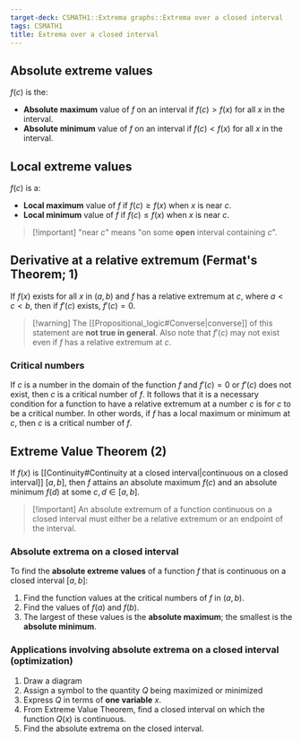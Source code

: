 ```yaml
---
target-deck: CSMATH1::Extrema graphs::Extrema over a closed interval
tags: CSMATH1
title: Extrema over a closed interval
---
```


## Absolute extreme values

$f(c)$ is the:

- **Absolute maximum** value of $f$ on an interval if $f(c)>f(x)$ for all $x$ in the interval.
- **Absolute minimum** value of $f$ on an interval if $f(c)<f(x)$ for all $x$ in the interval.
<!--ID: 1710954159154-->

## Local extreme values

$f(c)$ is a:

- **Local maximum** value of $f$ if $f(c) \geq f(x)$ when $x$ is near $c$.
- **Local minimum** value of $f$ if $f(c) \leq f(x)$ when $x$ is near $c$.

>[!important] "near $c$" means "on some **open** interval containing $c$".

<!--ID: 1710954159161-->

## Derivative at a relative extremum (Fermat's Theorem; 1)

If $f(x)$ exists for all $x$ in $(a,b)$ and $f$ has a relative extremum at $c$, where $a<c<b$, then if $f'(c)$ exists, $f'(c)=0$.

>[!warning] The [[Propositional_logic#Converse|converse]] of this statement are **not true in general**. Also note that $f'(c)$ may not exist even if $f$ has a relative extremum at $c$.

<!--ID: 1710954159166-->

### Critical numbers

If $c$ is a number in the domain of the function $f$ and $f'(c)=0$ or $f'(c)$ does not exist, then $c$ is a critical number of $f$. It follows that it is a necessary condition for a function to have a relative extremum at a number $c$ is for $c$ to be a critical number. In other words, if $f$ has a local maximum or minimum at $c$, then $c$ is a critical number of $f$.

<!--ID: 1710954159172-->

## Extreme Value Theorem (2)

If $f(x)$ is [[Continuity#Continuity at a closed interval|continuous on a closed interval]] $[a,b]$, then $f$ attains an absolute maximum $f(c)$ and an absolute minimum $f(d)$ at some $c,d \in [a,b]$.

>[!important] An absolute extremum of a function continuous on a closed interval must either be a relative extremum or an endpoint of the interval.

<!--ID: 1710954159177-->

### Absolute extrema on a closed interval

To find the **absolute extreme values** of a function $f$ that is continuous on a closed interval $[a,b]$:

1. Find the function values at the critical numbers of $f$ in $(a,b)$.
2. Find the values of $f(a)$ and $f(b)$.
3. The largest of these values is the **absolute maximum**; the smallest is the **absolute minimum**.
<!--ID: 1710954159181-->

### Applications involving absolute extrema on a closed interval (optimization)

1. Draw a diagram
2. Assign a symbol to the quantity $Q$ being maximized or minimized
3. Express $Q$ in terms of **one variable** $x$.
4. From Extreme Value Theorem, find a closed interval on which the function $Q(x)$ is continuous.
5. Find the absolute extrema on the closed interval.
<!--ID: 1710954159185-->
